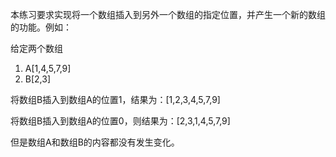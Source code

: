 本练习要求实现将一个数组插入到另外一个数组的指定位置，并产生一个新的数组的功能。例如：

给定两个数组

1. A[1,4,5,7,9]
2. B[2,3]

将数组B插入到数组A的位置1，结果为：[1,2,3,4,5,7,9]

将数组B插入到数组A的位置0，则结果为：[2,3,1,4,5,7,9]

但是数组A和数组B的内容都没有发生变化。

